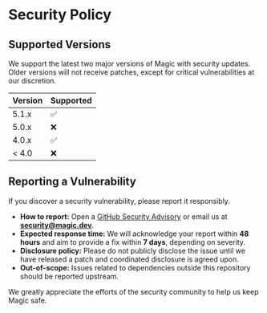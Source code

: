 # Security Policy

## Supported Versions

We support the latest two major versions of Magic with security updates.  
Older versions will not receive patches, except for critical vulnerabilities at our discretion.

| Version | Supported |
| ------- | --------- |
| 5.1.x   | ✅        |
| 5.0.x   | ❌        |
| 4.0.x   | ✅        |
| < 4.0   | ❌        |

## Reporting a Vulnerability

If you discover a security vulnerability, please report it responsibly.

- **How to report:** Open a [GitHub Security Advisory](https://docs.github.com/en/code-security/security-advisories/repository-security-advisories/creating-a-repository-security-advisory) or email us at **security@magic.dev**.  
- **Expected response time:** We will acknowledge your report within **48 hours** and aim to provide a fix within **7 days**, depending on severity.  
- **Disclosure policy:** Please do not publicly disclose the issue until we have released a patch and coordinated disclosure is agreed upon.  
- **Out-of-scope:** Issues related to dependencies outside this repository should be reported upstream.

We greatly appreciate the efforts of the security community to help us keep Magic safe.
